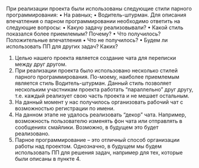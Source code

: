 При реализации проекта были использованы следующие стили парного программирования:
• На равных;
• Водитель-штурман.
Для описания впечатления о парном программировании необходимо ответить на следующие вопросы:
• Какую задачу реализовывали?
• Какой стиль показался более приемлемым? Почему?
• Что получилось? Положительные впечатления
• Что не получилось?
• Будем ли использовать ПП для других задач? Каких?

1. Целью нашего проекта является создание чата для переписки между друг другом.
2. При реализации проекта было использовано несколько стилей парного программирования. По-моему, наиболее приемлемым является стиль Водитель-штурман. Данный стиль позволяет нескольким участникам проекта работать “параллельно” друг другу, т.е. каждый реализует свою часть проекта и не мешает остальным.
3. На данный момент у нас получилось организовать рабочий чат с возможностью регистрации по имени.
4. На данном этапе не удалось реализовать “декор” чата. Например, возможность пользователю изменять фон чата или отправлять в сообщениях смайлики. Возможно, в будущем это будет реализовано.
5. Парное программирование – это отличный способ организации работы над проектом. Однозначно, в будущем мы будем использовать ПП для решения задач, например для тех, которые были описаны в пункте 4.

